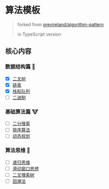 # 算法模板

> forked from [greyireland/algorithm-pattern](https://github.com/greyireland/algorithm-pattern)
> 
> in TypeScript version

## 核心内容

### 数据结构篇 🐰

- [x] [二叉树](./data_structure/binary_tree.md)
- [x] [链表](./data_structure/linked_list.md)
- [x] [栈和队列](./data_structure/stack_queue.md)
- [ ] [二进制](./data_structure/binary_op.md)

### 基础算法篇 🐮

- [ ] [二分搜索](./basic_algorithm/binary_search.md)
- [ ] [排序算法](./basic_algorithm/sort.md)
- [ ] [动态规划](./basic_algorithm/dp.md)

### 算法思维 🦁

- [ ] [递归思维](./advanced_algorithm/recursion.md)
- [ ] [滑动窗口思想](./advanced_algorithm/slide_window.md)
- [ ] [二叉搜索树](./advanced_algorithm/binary_search_tree.md)
- [ ] [回溯法](./advanced_algorithm/backtrack.md)
